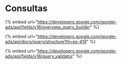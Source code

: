# Consultas

{% embed url="https://developers.google.com/google-ads/api/fields/v18/overview_query_builder" %}

{% embed url="https://developers.google.com/google-ads/api/docs/query/structure?hl=es-419" %}

{% embed url="https://developers.google.com/google-ads/api/fields/v18/query_validator" %}
